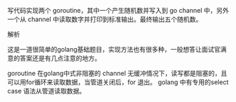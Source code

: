 写代码实现两个 goroutine，其中一个产生随机数并写入到 go channel 中，另外一个从 channel 中读取数字并打印到标准输出。最终输出五个随机数。

解析

这是一道很简单的golang基础题目，实现方法也有很多种，一般想答让面试官满意的答案还是有几点注意的地方。

goroutine 在golang中式非阻塞的
channel 无缓冲情况下，读写都是阻塞的，且可以用for循环来读取数据，当管道关闭后，for 退出。
golang 中有专用的select case 语法从管道读取数据。